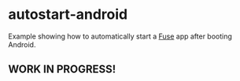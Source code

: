 # autostart-android

Example showing how to automatically start a [Fuse](https://fuse-x.com/) app after booting Android.

## WORK IN PROGRESS!
